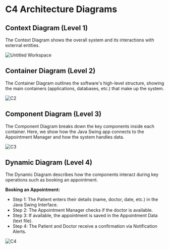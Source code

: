 # C4 Architecture Diagrams
## Context Diagram (Level 1)
The Context Diagram shows the overall system and its interactions with external entities.


![Untitled Workspace](https://github.com/user-attachments/assets/3a726816-b11e-4224-a799-07f43937149a)

## Container Diagram (Level 2)
The Container Diagram outlines the software's high-level structure, showing the main containers (applications, databases, etc.) that make up the system.

![C2](https://github.com/user-attachments/assets/25629140-9228-4906-ae6f-93d3aeab9885)

## Component Diagram (Level 3)
The Component Diagram breaks down the key components inside each container. Here, we show how the Java Swing app connects to the Appointment Manager and how the system handles data.

![C3](https://github.com/user-attachments/assets/52ffdb4b-d815-4f0f-977e-39cf22c403e6)

## Dynamic Diagram (Level 4)
The Dynamic Diagram describes how the components interact during key operations such as booking an appointment.

**Booking an Appointment:**
- Step 1: The Patient enters their details (name, doctor, date, etc.) in the Java Swing Interface.
- Step 2: The Appointment Manager checks if the doctor is available.
- Step 3: If available, the appointment is saved in the Appointment Data (text file).
- Step 4: The Patient and Doctor receive a confirmation via Notification Alerts.

![C4](https://github.com/user-attachments/assets/8198a67b-a5ca-4920-8124-0290bb9ad8ac)
